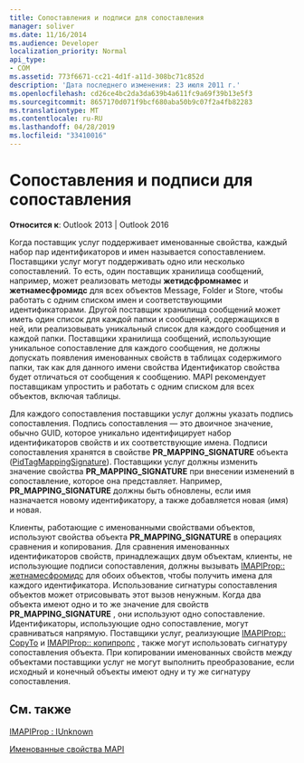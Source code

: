 ```yaml
---
title: Сопоставления и подписи для сопоставления
manager: soliver
ms.date: 11/16/2014
ms.audience: Developer
localization_priority: Normal
api_type:
- COM
ms.assetid: 773f6671-cc21-4d1f-a11d-308bc71c852d
description: 'Дата последнего изменения: 23 июля 2011 г.'
ms.openlocfilehash: cd26ce4bc2da3da639b4a611fc9a69f39b13e5f3
ms.sourcegitcommit: 8657170d071f9bcf680aba50b9c07f2a4fb82283
ms.translationtype: MT
ms.contentlocale: ru-RU
ms.lasthandoff: 04/28/2019
ms.locfileid: "33410016"
---
```

# <a name="mappings-and-mapping-signatures"></a>Сопоставления и подписи для сопоставления

  
  
**Относится к**: Outlook 2013 | Outlook 2016 
  
Когда поставщик услуг поддерживает именованные свойства, каждый набор пар идентификаторов и имен называется сопоставлением. Поставщики услуг могут поддерживать одно или несколько сопоставлений. То есть, один поставщик хранилища сообщений, например, может реализовать методы **жетидсфромнамес** и **жетнамесфромидс** для всех объектов Message, Folder и Store, чтобы работать с одним списком имен и соответствующими идентификаторами. Другой поставщик хранилища сообщений может иметь один список для каждой папки и сообщений, содержащихся в ней, или реализовывать уникальный список для каждого сообщения и каждой папки. Поставщики хранилища сообщений, использующие уникальное сопоставление для каждого сообщения, не должны допускать появления именованных свойств в таблицах содержимого папки, так как для данного имени свойства Идентификатор свойства будет отличаться от сообщения к сообщению. MAPI рекомендует поставщикам упростить и работать с одним списком для всех объектов, включая таблицы. 
  
Для каждого сопоставления поставщики услуг должны указать подпись сопоставления. Подпись сопоставления — это двоичное значение, обычно GUID, которое уникально идентифицирует набор идентификаторов свойств и их соответствующие имена. Подписи сопоставления хранятся в свойстве **PR_MAPPING_SIGNATURE** объекта ([PidTagMappingSignature](pidtagmappingsignature-canonical-property.md)). Поставщики услуг должны изменить значение свойства **PR_MAPPING_SIGNATURE** при внесении изменений в сопоставление, которое она представляет. Например, **PR_MAPPING_SIGNATURE** должны быть обновлены, если имя назначается новому идентификатору, а также добавляется новая (имя) и новая. 
  
Клиенты, работающие с именованными свойствами объектов, используют свойства объекта **PR_MAPPING_SIGNATURE** в операциях сравнения и копирования. Для сравнения именованных идентификаторов свойств, принадлежащих двум объектам, клиенты, не использующие подписи сопоставления, должны вызывать [IMAPIProp:: жетнамесфромидс](imapiprop-getnamesfromids.md) для обоих объектов, чтобы получить имена для каждого идентификатора. Использование сигнатуры сопоставления объектов может отрисовывать этот вызов ненужным. Когда два объекта имеют одно и то же значение для свойств **PR_MAPPING_SIGNATURE** , они используют одно сопоставление. Идентификаторы, использующие одно сопоставление, могут сравниваться напрямую. Поставщики услуг, реализующие [IMAPIProp:: CopyTo](imapiprop-copyto.md) и [IMAPIProp:: копипропс](imapiprop-copyprops.md) , также могут использовать сигнатуру сопоставления объекта. При копировании именованных свойств между объектами поставщики услуг не могут выполнить преобразование, если исходный и конечный объекты имеют одну и ту же сигнатуру сопоставления. 
  
## <a name="see-also"></a>См. также



[IMAPIProp : IUnknown](imapipropiunknown.md)


[Именованные свойства MAPI](mapi-named-properties.md)

